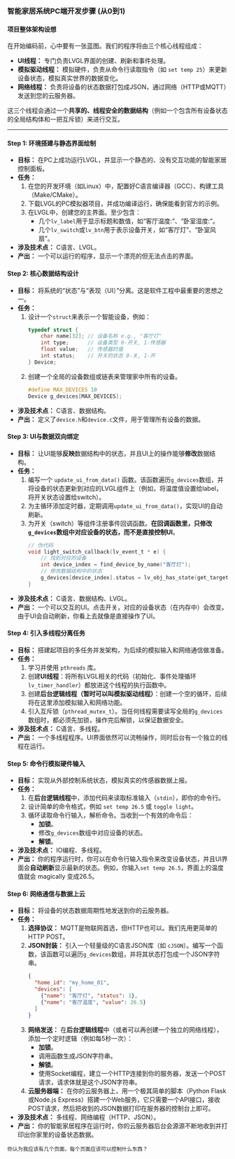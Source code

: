 ### 智能家居系统PC端开发步骤 (从0到1)

#### **项目整体架构设想**

在开始编码前，心中要有一张蓝图。我们的程序将由三个核心线程组成：
*   **UI线程：** 专门负责LVGL界面的创建、刷新和事件处理。
*   **模拟驱动线程：** 模拟硬件，负责从命令行读取指令（如 `set temp 25`）来更新设备状态，模拟真实世界的数据变化。
*   **网络线程：** 负责将设备的状态数据打包成JSON，通过网络（HTTP或MQTT）发送到您的云服务器。

这三个线程会通过一个**共享的、线程安全的数据结构**（例如一个包含所有设备状态的全局结构体和一把互斥锁）来进行交互。

---

#### **Step 1: 环境搭建与静态界面绘制**

*   **目标：** 在PC上成功运行LVGL，并显示一个静态的、没有交互功能的智能家居控制面板。
*   **任务：**
    1.  在您的开发环境（如Linux）中，配置好C语言编译器（GCC）、构建工具（Make/CMake）。
    2.  下载LVGL的PC模拟器项目，并成功编译运行，确保能看到官方的示例。
    3.  在LVGL中，创建您的主界面。至少包含：
        *   几个`lv_label`用于显示标题和数值，如“客厅温度:”、“卧室湿度:”。
        *   几个`lv_switch`或`lv_btn`用于表示设备开关，如“客厅灯”、“卧室风扇”。
*   **涉及技术点：** C语言、LVGL。
*   **产出：** 一个可以运行的程序，显示一个漂亮的但无法点击的界面。

#### **Step 2: 核心数据结构设计**

*   **目标：** 将系统的“状态”与“表现（UI）”分离。这是软件工程中最重要的思想之一。
*   **任务：**
    1.  设计一个`struct`来表示一个智能设备，例如：
        ```c
        typedef struct {
            char name[32]; // 设备名称 e.g., "客厅灯"
            int type;      // 设备类型 0-开关, 1-传感器
            float value;   // 传感器的值
            int status;    // 开关的状态 0-关, 1-开
        } Device;
        ```
    2.  创建一个全局的设备数组或链表来管理家中所有的设备。
        ```c
        #define MAX_DEVICES 10
        Device g_devices[MAX_DEVICES];
        ```
*   **涉及技术点：** C语言、数据结构。
*   **产出：** 定义了`device.h`和`device.c`文件，用于管理所有设备的数据。

#### **Step 3: UI与数据双向绑定**

*   **目标：** 让UI能够**反映**数据结构中的状态，并且UI上的操作能够**修改**数据结构。
*   **任务：**
    1.  编写一个 `update_ui_from_data()` 函数。该函数遍历`g_devices`数组，并将设备的状态更新到对应的LVGL组件上（例如，将温度值设置给label，将开关状态设置给switch）。
    2.  为主循环添加定时器，定期调用`update_ui_from_data()`，实现UI的自动刷新。
    3.  为开关（switch）等组件注册事件回调函数。**在回调函数里，只修改`g_devices`数组中对应设备的状态，而不是直接控制UI**。
        ```c
        // 伪代码
        void light_switch_callback(lv_event_t * e) {
            // 找到对应的设备
            int device_index = find_device_by_name("客厅灯");
            // 修改数据结构中的状态
            g_devices[device_index].status = lv_obj_has_state(get_target_switch(), LV_STATE_CHECKED);
        }
        ```
*   **涉及技术点：** C语言、数据结构、LVGL。
*   **产出：** 一个可以交互的UI。点击开关，对应的设备状态（在内存中）会改变。由于UI会自动刷新，你看上去就像是直接操作了UI。

#### **Step 4: 引入多线程分离任务**

*   **目标：** 搭建起项目的多任务并发架构，为后续的模拟输入和网络通信做准备。
*   **任务：**
    1.  学习并使用 `pthreads` 库。
    2.  创建**UI线程**：将所有LVGL相关的代码（初始化、事件处理循环`lv_timer_handler`）都放进这个线程的执行函数中。
    3.  创建**后台逻辑线程（暂时可以叫模拟驱动线程）**：创建一个空的循环，后续将在这里添加模拟输入和网络功能。
    4.  引入互斥锁（`pthread_mutex_t`）。当任何线程需要读写全局的`g_devices`数组时，都必须先加锁，操作完后解锁，以保证数据安全。
*   **涉及技术点：** C语言、多线程。
*   **产出：** 一个多线程程序。UI界面依然可以流畅操作，同时后台有一个独立的线程在运行。

#### **Step 5: 命令行模拟硬件输入**

*   **目标：** 实现从外部控制系统状态，模拟真实的传感器数据上报。
*   **任务：**
    1.  在**后台逻辑线程**中，添加代码来读取标准输入（`stdin`），即你的命令行。
    2.  设计简单的命令格式，例如 `set temp 26.5` 或 `toggle light`。
    3.  循环读取命令行输入，解析命令。当收到一个有效的命令后：
        *   **加锁**。
        *   修改`g_devices`数组中对应设备的状态。
        *   **解锁**。
*   **涉及技术点：** IO编程、多线程。
*   **产出：** 你的程序运行时，你可以在命令行输入指令来改变设备状态，并且UI界面会**自动刷新**显示最新的状态。例如，你输入`set temp 26.5`，界面上的温度值就会 magically 变成26.5。

#### **Step 6: 网络通信与数据上云**

*   **目标：** 将设备的状态数据周期性地发送到你的云服务器。
*   **任务：**
    1.  **选择协议：** MQTT是物联网首选，但HTTP也可以。我们先用更简单的HTTP POST。
    2.  **JSON封装：** 引入一个轻量级的C语言JSON库（如 `cJSON`）。编写一个函数，该函数可以遍历`g_devices`数组，并将其状态打包成一个JSON字符串。
        ```json
        {
          "home_id": "my_home_01",
          "devices": [
            {"name": "客厅灯", "status": 1},
            {"name": "客厅温度", "value": 26.5}
          ]
        }
        ```
    3.  **网络发送：** 在**后台逻辑线程**中（或者可以再创建一个独立的网络线程），添加一个定时逻辑（例如每5秒一次）：
        *   **加锁**。
        *   调用函数生成JSON字符串。
        *   **解锁**。
        *   使用Socket编程，建立一个HTTP连接到你的服务器，发送一个POST请求，请求体就是这个JSON字符串。
    4.  **云服务器端：** 在你的云服务器上，用一个极其简单的脚本（Python Flask或Node.js Express）搭建一个Web服务，它只需要一个API接口，接收POST请求，然后把收到的JSON数据打印在服务器的控制台上即可。
*   **涉及技术点：** 多线程、网络编程（HTTP、JSON）。
*   **产出：** 你的智能家居程序在运行时，你的云服务器后台会源源不断地收到并打印出你家里的设备状态数据。

```
你认为我应该有几个页面，每个页面应该可以控制什么东西？
```
